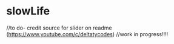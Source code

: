 # slowLife

//to do- credit source for slider on readme (https://www.youtube.com/c/deltatycodes)
//work in progress!!!!

